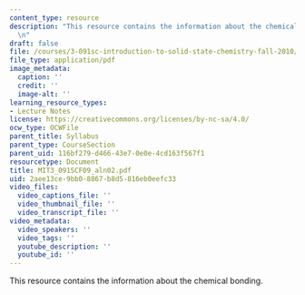```yaml
---
content_type: resource
description: "This resource contains the information about the chemical bonding.\r\
  \n"
draft: false
file: /courses/3-091sc-introduction-to-solid-state-chemistry-fall-2010/2aee13ce9bb08867b8d5816eb0eefc33_MIT3_091SCF09_aln02.pdf
file_type: application/pdf
image_metadata:
  caption: ''
  credit: ''
  image-alt: ''
learning_resource_types:
- Lecture Notes
license: https://creativecommons.org/licenses/by-nc-sa/4.0/
ocw_type: OCWFile
parent_title: Syllabus
parent_type: CourseSection
parent_uid: 116bf279-d466-43e7-0e0e-4cd163f567f1
resourcetype: Document
title: MIT3_091SCF09_aln02.pdf
uid: 2aee13ce-9bb0-8867-b8d5-816eb0eefc33
video_files:
  video_captions_file: ''
  video_thumbnail_file: ''
  video_transcript_file: ''
video_metadata:
  video_speakers: ''
  video_tags: ''
  youtube_description: ''
  youtube_id: ''
---
```

This resource contains the information about the chemical bonding.